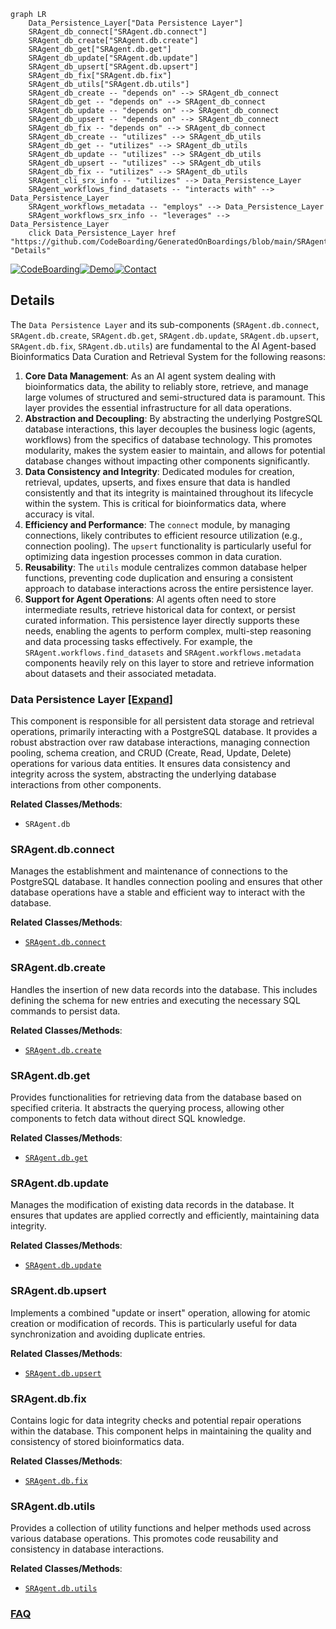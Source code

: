 ```mermaid
graph LR
    Data_Persistence_Layer["Data Persistence Layer"]
    SRAgent_db_connect["SRAgent.db.connect"]
    SRAgent_db_create["SRAgent.db.create"]
    SRAgent_db_get["SRAgent.db.get"]
    SRAgent_db_update["SRAgent.db.update"]
    SRAgent_db_upsert["SRAgent.db.upsert"]
    SRAgent_db_fix["SRAgent.db.fix"]
    SRAgent_db_utils["SRAgent.db.utils"]
    SRAgent_db_create -- "depends on" --> SRAgent_db_connect
    SRAgent_db_get -- "depends on" --> SRAgent_db_connect
    SRAgent_db_update -- "depends on" --> SRAgent_db_connect
    SRAgent_db_upsert -- "depends on" --> SRAgent_db_connect
    SRAgent_db_fix -- "depends on" --> SRAgent_db_connect
    SRAgent_db_create -- "utilizes" --> SRAgent_db_utils
    SRAgent_db_get -- "utilizes" --> SRAgent_db_utils
    SRAgent_db_update -- "utilizes" --> SRAgent_db_utils
    SRAgent_db_upsert -- "utilizes" --> SRAgent_db_utils
    SRAgent_db_fix -- "utilizes" --> SRAgent_db_utils
    SRAgent_cli_srx_info -- "utilizes" --> Data_Persistence_Layer
    SRAgent_workflows_find_datasets -- "interacts with" --> Data_Persistence_Layer
    SRAgent_workflows_metadata -- "employs" --> Data_Persistence_Layer
    SRAgent_workflows_srx_info -- "leverages" --> Data_Persistence_Layer
    click Data_Persistence_Layer href "https://github.com/CodeBoarding/GeneratedOnBoardings/blob/main/SRAgent/Data_Persistence_Layer.md" "Details"
```

[![CodeBoarding](https://img.shields.io/badge/Generated%20by-CodeBoarding-9cf?style=flat-square)](https://github.com/CodeBoarding/CodeBoarding)[![Demo](https://img.shields.io/badge/Try%20our-Demo-blue?style=flat-square)](https://www.codeboarding.org/demo)[![Contact](https://img.shields.io/badge/Contact%20us%20-%20contact@codeboarding.org-lightgrey?style=flat-square)](mailto:contact@codeboarding.org)

## Details

The `Data Persistence Layer` and its sub-components (`SRAgent.db.connect`, `SRAgent.db.create`, `SRAgent.db.get`, `SRAgent.db.update`, `SRAgent.db.upsert`, `SRAgent.db.fix`, `SRAgent.db.utils`) are fundamental to the AI Agent-based Bioinformatics Data Curation and Retrieval System for the following reasons:

1.  **Core Data Management**: As an AI agent system dealing with bioinformatics data, the ability to reliably store, retrieve, and manage large volumes of structured and semi-structured data is paramount. This layer provides the essential infrastructure for all data operations.
2.  **Abstraction and Decoupling**: By abstracting the underlying PostgreSQL database interactions, this layer decouples the business logic (agents, workflows) from the specifics of database technology. This promotes modularity, makes the system easier to maintain, and allows for potential database changes without impacting other components significantly.
3.  **Data Consistency and Integrity**: Dedicated modules for creation, retrieval, updates, upserts, and fixes ensure that data is handled consistently and that its integrity is maintained throughout its lifecycle within the system. This is critical for bioinformatics data, where accuracy is vital.
4.  **Efficiency and Performance**: The `connect` module, by managing connections, likely contributes to efficient resource utilization (e.g., connection pooling). The `upsert` functionality is particularly useful for optimizing data ingestion processes common in data curation.
5.  **Reusability**: The `utils` module centralizes common database helper functions, preventing code duplication and ensuring a consistent approach to database interactions across the entire persistence layer.
6.  **Support for Agent Operations**: AI agents often need to store intermediate results, retrieve historical data for context, or persist curated information. This persistence layer directly supports these needs, enabling the agents to perform complex, multi-step reasoning and data processing tasks effectively. For example, the `SRAgent.workflows.find_datasets` and `SRAgent.workflows.metadata` components heavily rely on this layer to store and retrieve information about datasets and their associated metadata.

### Data Persistence Layer [[Expand]](./Data_Persistence_Layer.md)
This component is responsible for all persistent data storage and retrieval operations, primarily interacting with a PostgreSQL database. It provides a robust abstraction over raw database interactions, managing connection pooling, schema creation, and CRUD (Create, Read, Update, Delete) operations for various data entities. It ensures data consistency and integrity across the system, abstracting the underlying database interactions from other components.


**Related Classes/Methods**:

- `SRAgent.db`


### SRAgent.db.connect
Manages the establishment and maintenance of connections to the PostgreSQL database. It handles connection pooling and ensures that other database operations have a stable and efficient way to interact with the database.


**Related Classes/Methods**:

- <a href="https://github.com/ArcInstitute/SRAgent/blob/main/SRAgent/db/connect.py" target="_blank" rel="noopener noreferrer">`SRAgent.db.connect`</a>


### SRAgent.db.create
Handles the insertion of new data records into the database. This includes defining the schema for new entries and executing the necessary SQL commands to persist data.


**Related Classes/Methods**:

- <a href="https://github.com/ArcInstitute/SRAgent/blob/main/SRAgent/db/create.py" target="_blank" rel="noopener noreferrer">`SRAgent.db.create`</a>


### SRAgent.db.get
Provides functionalities for retrieving data from the database based on specified criteria. It abstracts the querying process, allowing other components to fetch data without direct SQL knowledge.


**Related Classes/Methods**:

- <a href="https://github.com/ArcInstitute/SRAgent/blob/main/SRAgent/db/get.py" target="_blank" rel="noopener noreferrer">`SRAgent.db.get`</a>


### SRAgent.db.update
Manages the modification of existing data records in the database. It ensures that updates are applied correctly and efficiently, maintaining data integrity.


**Related Classes/Methods**:

- <a href="https://github.com/ArcInstitute/SRAgent/blob/main/SRAgent/db/update.py" target="_blank" rel="noopener noreferrer">`SRAgent.db.update`</a>


### SRAgent.db.upsert
Implements a combined "update or insert" operation, allowing for atomic creation or modification of records. This is particularly useful for data synchronization and avoiding duplicate entries.


**Related Classes/Methods**:

- <a href="https://github.com/ArcInstitute/SRAgent/blob/main/SRAgent/db/upsert.py" target="_blank" rel="noopener noreferrer">`SRAgent.db.upsert`</a>


### SRAgent.db.fix
Contains logic for data integrity checks and potential repair operations within the database. This component helps in maintaining the quality and consistency of stored bioinformatics data.


**Related Classes/Methods**:

- <a href="https://github.com/ArcInstitute/SRAgent/blob/main/SRAgent/db/fix.py" target="_blank" rel="noopener noreferrer">`SRAgent.db.fix`</a>


### SRAgent.db.utils
Provides a collection of utility functions and helper methods used across various database operations. This promotes code reusability and consistency in database interactions.


**Related Classes/Methods**:

- <a href="https://github.com/ArcInstitute/SRAgent/blob/main/SRAgent/db/utils.py" target="_blank" rel="noopener noreferrer">`SRAgent.db.utils`</a>




### [FAQ](https://github.com/CodeBoarding/GeneratedOnBoardings/tree/main?tab=readme-ov-file#faq)